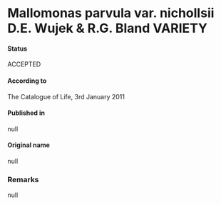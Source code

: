Mallomonas parvula var. nichollsii D.E. Wujek & R.G. Bland VARIETY
=======

#### Status
ACCEPTED

#### According to
The Catalogue of Life, 3rd January 2011

#### Published in
null

#### Original name
null

### Remarks
null